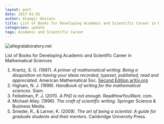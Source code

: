 ```yaml
---
layout: post
date: 2017-01-01
author: Alamgir Hossain
title: List of Books for Developing Academic and Scientific Career in Mathematical Sciences
categories: update
tags: Academic and Scientific Career
---
```


![allegralaboratory.net](http://allegralaboratory.net/wp-content/uploads/2013/11/bibliography.jpg)

List of Books for Developing Academic and Scientific Career in Mathematical Sciences

1. Krantz, S. G. (1997). *A primer of mathematical writing: Being a disquisition on having your ideas recorded, typeset, published, read and appreciated*. American Mathematical Soc. [Second Edition arXiv.org](https://arxiv.org/abs/1612.04888)
2. Higham, N. J. (1998). *Handbook of writing for the mathematical sciences*. Siam.
3. Feibelman, P. J. (2011). *A PhD is not enough*. ReadHowYouWant. com.
4. Michael Alley. (1996). *The craft of scientific writing*. Springer Science & Business Media.
5. Snieder, R., & Larner, K. (2009). *The art of being a scientist: A guide for graduate students and their mentors*. Cambridge University Press.
